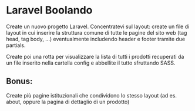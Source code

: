 # Laravel Boolando

Create un nuovo progetto Laravel. Concentratevi sul layout: create un file di layout in cui inserire la struttura comune di tutte le pagine del sito web (tag head, tag body, ...) eventualmente includendo header e footer tramite due partials.

Create poi una rotta per visualizzare la lista di tutti i prodotti recuperati da un file inserito nella cartella config e abbellite il tutto sfruttando SASS.

## Bonus:
Create più pagine istituzionali che condividono lo stesso layout (ad es. about, oppure la pagina di dettaglio di un prodotto)
